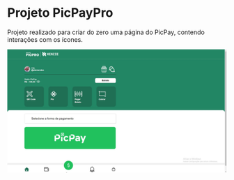# Projeto PicPayPro

Projeto realizado para criar do zero uma página do PicPay, contendo interações com os ícones.

<img src="./assets/img/Projeto-PicPay-Pronto.png">
